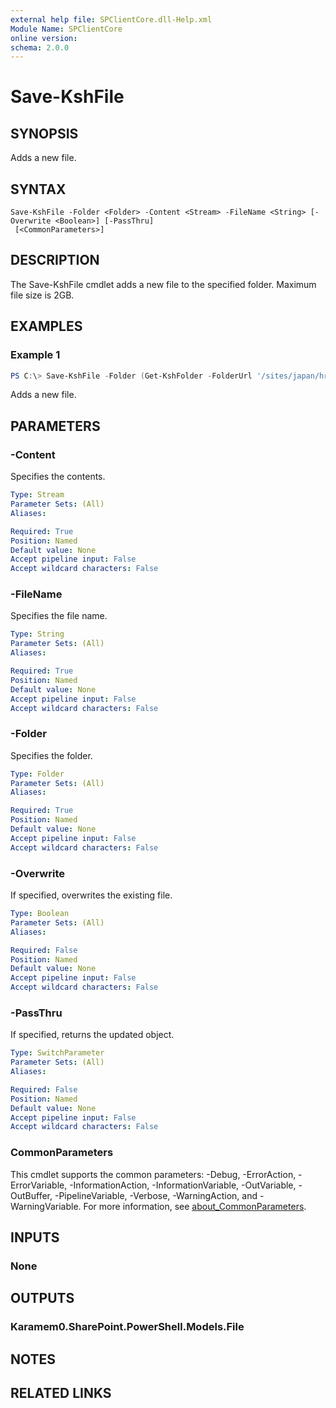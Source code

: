 ```yaml
---
external help file: SPClientCore.dll-Help.xml
Module Name: SPClientCore
online version:
schema: 2.0.0
---
```


# Save-KshFile

## SYNOPSIS
Adds a new file.

## SYNTAX

```
Save-KshFile -Folder <Folder> -Content <Stream> -FileName <String> [-Overwrite <Boolean>] [-PassThru]
 [<CommonParameters>]
```

## DESCRIPTION
The Save-KshFile cmdlet adds a new file to the specified folder. Maximum file size is 2GB.

## EXAMPLES

### Example 1
```powershell
PS C:\> Save-KshFile -Folder (Get-KshFolder -FolderUrl '/sites/japan/hr/Shared%20Documents') -Content ([System.IO.File]::OpenRead('C:\README.txt')) -FileName 'README.txt'
```

Adds a new file.

## PARAMETERS

### -Content
Specifies the contents.

```yaml
Type: Stream
Parameter Sets: (All)
Aliases:

Required: True
Position: Named
Default value: None
Accept pipeline input: False
Accept wildcard characters: False
```

### -FileName
Specifies the file name.

```yaml
Type: String
Parameter Sets: (All)
Aliases:

Required: True
Position: Named
Default value: None
Accept pipeline input: False
Accept wildcard characters: False
```

### -Folder
Specifies the folder.

```yaml
Type: Folder
Parameter Sets: (All)
Aliases:

Required: True
Position: Named
Default value: None
Accept pipeline input: False
Accept wildcard characters: False
```

### -Overwrite
If specified, overwrites the existing file.

```yaml
Type: Boolean
Parameter Sets: (All)
Aliases:

Required: False
Position: Named
Default value: None
Accept pipeline input: False
Accept wildcard characters: False
```

### -PassThru
If specified, returns the updated object.

```yaml
Type: SwitchParameter
Parameter Sets: (All)
Aliases:

Required: False
Position: Named
Default value: None
Accept pipeline input: False
Accept wildcard characters: False
```

### CommonParameters
This cmdlet supports the common parameters: -Debug, -ErrorAction, -ErrorVariable, -InformationAction, -InformationVariable, -OutVariable, -OutBuffer, -PipelineVariable, -Verbose, -WarningAction, and -WarningVariable. For more information, see [about_CommonParameters](http://go.microsoft.com/fwlink/?LinkID=113216).

## INPUTS

### None

## OUTPUTS

### Karamem0.SharePoint.PowerShell.Models.File

## NOTES

## RELATED LINKS
